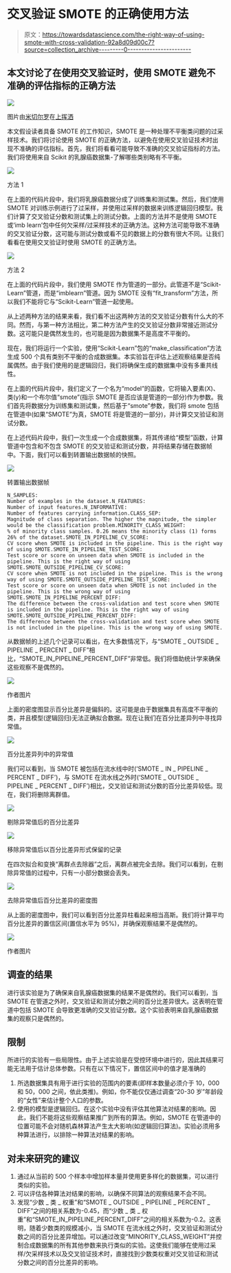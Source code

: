 # 交叉验证 SMOTE 的正确使用方法

> 原文：<https://towardsdatascience.com/the-right-way-of-using-smote-with-cross-validation-92a8d09d00c7?source=collection_archive---------0----------------------->

## 本文讨论了在使用交叉验证时，使用 SMOTE 避免不准确的评估指标的正确方法

![](img/86d2749d45a11fd2f1a84960e49c3cab.png)

图片由[米切尔罗](https://unsplash.com/@mitchel3uo?utm_source=medium&utm_medium=referral)在[上挥洒](https://unsplash.com/?utm_source=medium&utm_medium=referral)

本文假设读者具备 SMOTE 的工作知识，SMOTE 是一种处理不平衡类问题的过采样技术。我们将讨论使用 SMOTE 的正确方法，以避免在使用交叉验证技术时出现不准确的评估指标。首先，我们将看看可能导致不准确的交叉验证指标的方法。我们将使用来自 Scikit 的乳腺癌数据集-了解哪些类别略有不平衡。

![](img/5951fca3d2ed4a32a3beaff6a171061a.png)

方法 1

在上面的代码片段中，我们将乳腺癌数据分成了训练集和测试集。然后，我们使用 SMOTE 对训练示例进行了过采样，并使用过采样的数据来训练逻辑回归模型。我们计算了交叉验证分数和测试集上的测试分数。上面的方法并不是使用 SMOTE 或‘imb learn’包中任何欠采样/过采样技术的正确方法。这种方法可能导致不准确的交叉验证分数，这可能与测试分数或看不见的数据上的分数有很大不同。让我们看看在使用交叉验证时使用 SMOTE 的正确方法。

![](img/0d18f5f031414976e4237e7a9d88a4d5.png)

方法 2

在上面的代码片段中，我们使用 SMOTE 作为管道的一部分。此管道不是“Scikit-Learn”管道，而是“imblearn”管道。因为 SMOTE 没有“fit_transform”方法，所以我们不能将它与“Scikit-Learn”管道一起使用。

从上述两种方法的结果来看，我们看不出这两种方法的交叉验证分数有什么大的不同。然而，与第一种方法相比，第二种方法产生的交叉验证分数非常接近测试分数。这可能只是偶然发生的，也可能是因为数据集不是高度不平衡的。

现在，我们将运行一个实验，使用“Scikit-Learn”包的“make_classification”方法生成 500 个具有类别不平衡的合成数据集。本实验旨在评估上述观察结果是否纯属偶然。由于我们使用的是逻辑回归，我们将确保生成的数据集中没有多重共线性。

在上面的代码片段中，我们定义了一个名为“model”的函数，它将输入要素(X)、类(y)和一个布尔值“smote”(指示 SMOTE 是否应该是管道的一部分)作为参数。我们首先将数据分为训练集和测试集，然后基于“smote”参数，我们将 smote 包括在管道中(如果“SMOTE”为真，SMOTE 将是管道的一部分)，并计算交叉验证和测试分数。

在上述代码片段中，我们一次生成一个合成数据集，将其传递给“模型”函数，计算管道中包含和不包含 SMOTE 的交叉验证和测试分数，并将结果存储在数据帧中。下面，我们可以看到转置输出数据帧的快照。

![](img/14789d6ed14545c9e40aef83c1f13a1c.png)

转置输出数据帧

```
N_SAMPLES:
Number of examples in the dataset.N_FEATURES:
Number of input features.N_INFORMATIVE:
Number of features carrying information.CLASS_SEP:
Magnitude of class separation. The higher the magnitude, the simpler would be the classification problem.MINORITY_CLASS_WEIGHT:
% of minority class samples. 0.26 means the minority class (1) forms 26% of the dataset.SMOTE_IN_PIPELINE_CV_SCORE:
CV score when SMOTE is included in the pipeline. This is the right way of using SMOTE.SMOTE_IN_PIPELINE_TEST_SCORE:
Test score or score on unseen data when SMOTE is included in the pipeline. This is the right way of using SMOTE.SMOTE_OUTSIDE_PIPELINE_CV_SCORE:
CV score when SMOTE is not included in the pipeline. This is the wrong way of using SMOTE.SMOTE_OUTSIDE_PIPELINE_TEST_SCORE:
Test score or score on unseen data when SMOTE is not included in the pipeline. This is the wrong way of using SMOTE.SMOTE_IN_PIPELINE_PERCENT_DIFF:
The difference between the cross-validation and test score when SMOTE is included in the pipeline. This is the right way of using SMOTE.SMOTE_OUTSIDE_PIPELINE_PERCENT_DIFF:
The difference between the cross-validation and test score when SMOTE is not included in the pipeline. This is the wrong way of using SMOTE.
```

从数据帧的上述几个记录可以看出，在大多数情况下，与“SMOTE _ OUTSIDE _ PIPELINE _ PERCENT _ DIFF”相比，“SMOTE_IN_PIPELINE_PERCENT_DIFF”非常低。我们将借助统计学来确保这些观察不是偶然的。

![](img/30064184933fcc5cb9288f4955e6ede8.png)

作者图片

上面的密度图显示百分比差异是偏斜的。这可能是由于数据集具有高度不平衡的类，并且模型(逻辑回归)无法正确拟合数据。现在让我们在百分比差异列中寻找异常值。

![](img/ecad8de71dc3bde5d350795bf5eb37c6.png)

百分比差异列中的异常值

我们可以看到，当 SMOTE 被包括在流水线中时(‘SMOTE _ IN _ PIPELINE _ PERCENT _ DIFF’)，与 SMOTE 在流水线之外时(‘SMOTE _ OUTSIDE _ PIPELINE _ PERCENT _ DIFF’)相比，交叉验证和测试分数的百分比差异较低。现在，我们将删除离群值。

![](img/0136860be1b7ccfd7bcc20f63db4a26d.png)

剔除异常值后的百分比差异

![](img/08fbc8a6e12ec8cae5f051fa232ae624.png)

移除异常值后以百分比差异形式保留的记录

在四次拟合和变换“离群点去除器”之后，离群点被完全去除。我们可以看到，在剔除异常值的过程中，只有一小部分数据会丢失。

![](img/c31c3055287030e2586f11151c588256.png)

去除异常值后百分比差异的密度图

从上面的密度图中，我们可以看到百分比差异柱看起来相当高斯。我们将计算平均百分比差异的置信区间(置信水平为 95%)，并确保观察结果不是偶然的。

![](img/582bbc75c11ffffccaa590626a0e31b2.png)

作者图片

## 调查的结果

进行该实验是为了确保来自乳腺癌数据集的结果不是偶然的。我们可以看到，当 SMOTE 在管道之外时，交叉验证和测试分数之间的百分比差异很大。这表明在管道中包括 SMOTE 会导致更准确的交叉验证分数。这个实验表明来自乳腺癌数据集的观察只是偶然的。

## 限制

所进行的实验有一些局限性。由于上述实验是在受控环境中进行的，因此其结果可能无法用于估计总体参数。只有在以下情况下，置信区间中的值才是准确的

1.  所选数据集具有用于进行实验的范围内的要素(即样本数量必须介于 10，000 和 50，000 之间，依此类推)。例如，你不能仅仅通过调查“20-30 岁”年龄段的“女性”来估计整个人口的参数。
2.  使用的模型是逻辑回归。在这个实验中没有评估其他算法对结果的影响。因此，我们不能将这些观察结果推广到所有的算法。例如，SMOTE 在管道中的位置可能不会对随机森林算法产生太大影响(如逻辑回归算法)。实验必须用多种算法进行，以排除一种算法对结果的影响。

## **对未来研究的建议**

1.  通过从当前的 500 个样本中增加样本量并使用更多样化的数据集，可以进行类似的实验。
2.  可以评估各种算法对结果的影响，以确保不同算法的观察结果不会不同。
3.  发现“少数 _ 类 _ 权重”和“SMOTE _ OUTSIDE _ PIPELINE _ PERCENT _ DIFF”之间的相关系数为-0.45，而“少数 _ 类 _ 权重”和“SMOTE_IN_PIPELINE_PERCENT_DIFF”之间的相关系数为-0.2。这表明，随着少数类的规模减小，当 SMOTE 在流水线之外时，交叉验证和测试分数之间的百分比差异增加。可以通过改变“MINORITY_CLASS_WEIGHT”并控制合成数据集的所有其他参数来执行类似的实验。这使我们能够在使用过采样/欠采样技术以及交叉验证技术时，直接找到少数类权重对交叉验证和测试分数之间的百分比差异的影响。